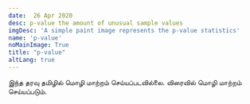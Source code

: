 ```yaml
---
date:  26 Apr 2020
desc: p-value the amount of unusual sample values
imgDesc: 'A simple paint image represents the p-value statistics'
name: 'p-value'
noMainImage: True
title: "p-value"
altLang: true
---
```


இந்த தரவு தமிழில் மொழி மாற்றம் செய்யப்படவில்லை. விரைவில் மொழி மாற்றம் செய்யப்படும்.

<style>
</style>